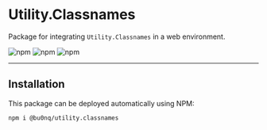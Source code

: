 # Utility.Classnames

Package for integrating `Utility.Classnames` in a web environment.

![npm](https://img.shields.io/npm/v/@bu0nq/utility.classnames?style=for-the-badge)
![npm](https://img.shields.io/npm/dm/@bu0nq/utility.classnames?style=for-the-badge)
![npm](https://img.shields.io/npm/dt/@bu0nq/utility.classnames?style=for-the-badge)
___

## Installation

This package can be deployed automatically using NPM:

```
npm i @bu0nq/utility.classnames
```
